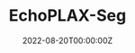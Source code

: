 ---
title: EchoPLAX-Seg
summary: A deep learning project for segmenting echocardiography (ECHO) parasternal long-axis (PLAX) view images into six primary heart structures using a U-Net-inspired full convolutional network (FCN) architecture.
tags:
  - Data Science
date: '2022-08-20T00:00:00Z'


external_link: ''

image:
  caption: 
  focal_point: Smart

links:
  - icon: twitter
    icon_pack: fab
    name: Follow
    url:  https://twitter.com/turkalpmd
url_code: ''
url_pdf: ''
url_slides: ''
url_video: ''

# Slides (optional).
#   Associate this project with Markdown slides.
#   Simply enter your slide deck's filename without extension.
#   E.g. `slides = "example-slides"` references `content/slides/example-slides.md`.
#   Otherwise, set `slides = ""`.
slides: ""
---